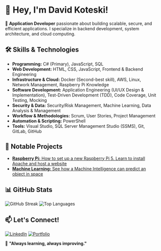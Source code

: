 # 👋 Hey, I'm David Koteski!

🚀 **Application Developer** passionate about building scalable, secure, and efficient applications. I specialize in backend development, system architecture, and cloud computing.

## 🛠️ Skills & Technologies
- **Programming:** C# (Primary), JavaScript, SQL
- **Web Development:** HTML, CSS, JavaScript, Frontend & Backend Engineering
- **Infrastructure & Cloud:** Docker (Second-best skill), AWS, Linux, Network Management, Raspberry Pi Knowledge
- **Software Development:** Application Engineering (UI/UX Design & Implementation), Test-Driven Development (TDD), Code Coverage, Unit Testing, Mocking
- **Security & Data:** Security/Risk Management, Machine Learning, Data Analysis & Management
- **Workflow & Methodologies:** Scrum, User Stories, Project Management
- **Automation & Scripting:** PowerShell
- **Tools:** Visual Studio, SQL Server Management Studio (SSMS), Git, GitLab, GitHub

## 🌟 Notable Projects
- [**Raspberry Pi:** How to set up a new Raspberry Pi 5. Learn to install Apache and host a website](https://github.com/seakyy/Raspberry-Pi)
- [**Machine Learning:** See how a Machine Intelligence can predict an object in space](https://github.com/seakyy/Machine-Learning)

## 📊 GitHub Stats
![GitHub Streak](https://streak-stats.demolab.com?user=seakyy&theme=github-dark-blue)
![Top Languages](https://github-readme-stats.vercel.app/api/top-langs/?username=seakyy&layout=compact)

## 📫 Let's Connect!
[![LinkedIn](https://img.shields.io/badge/LinkedIn-%230077B5.svg?style=flat&logo=linkedin&logoColor=white)](https://www.linkedin.com/in/david-koteski-22534128b/)
[![Portfolio](https://img.shields.io/badge/Portfolio-%231572B6.svg?style=flat&logo=Firefox&logoColor=white)](https://seakyy.github.io/)

🎯 **"Always learning, always improving."**

